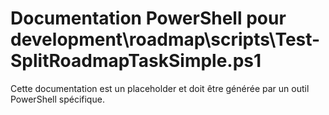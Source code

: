 # Documentation PowerShell pour development\roadmap\scripts\Test-SplitRoadmapTaskSimple.ps1

Cette documentation est un placeholder et doit être générée par un outil PowerShell spécifique.
